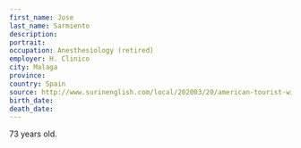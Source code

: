 ```yaml
---
first_name: Jose
last_name: Sarmiento
description: 
portrait: 
occupation: Anesthesiology (retired)
employer: H. Clinico
city: Malaga
province: 
country: Spain
source: http://www.surinenglish.com/local/202003/20/american-tourist-with-coronavirus-20200320115248.html
birth_date: 
death_date: 
---
```


73 years old.